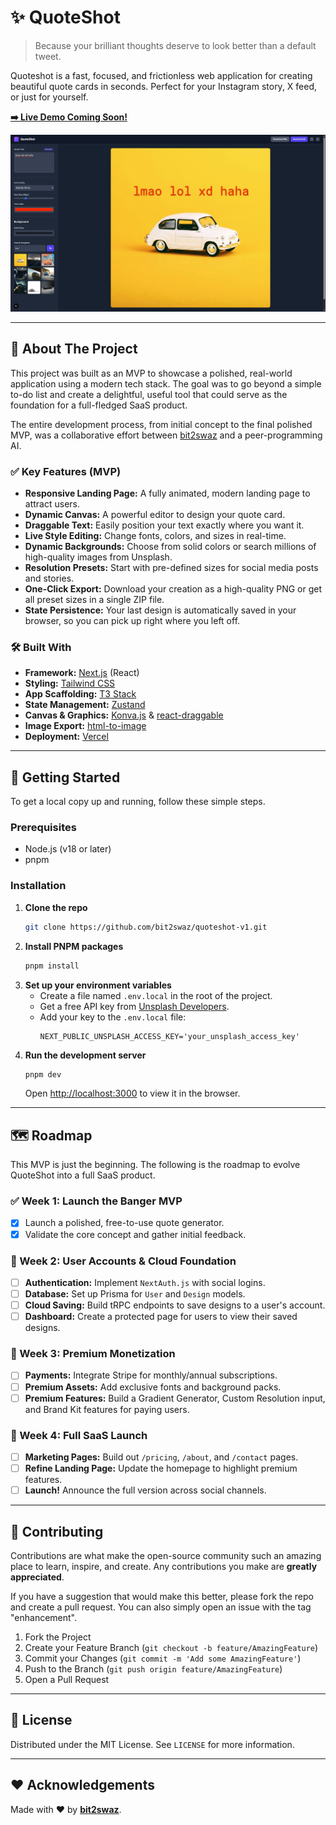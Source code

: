 # ✨ QuoteShot

> Because your brilliant thoughts deserve to look better than a default tweet.

Quoteshot is a fast, focused, and frictionless web application for creating beautiful quote cards in seconds. Perfect for your Instagram story, X feed, or just for yourself.

**[➡️ Live Demo Coming Soon\!](https://quoteshot.vercel.app)**

_![demo](public/demo.jpeg)_

---

## 🎯 About The Project

This project was built as an MVP to showcase a polished, real-world application using a modern tech stack. The goal was to go beyond a simple to-do list and create a delightful, useful tool that could serve as the foundation for a full-fledged SaaS product.

The entire development process, from initial concept to the final polished MVP, was a collaborative effort between [bit2swaz](https://github.com/bit2swaz) and a peer-programming AI.

### ✅ Key Features (MVP)

- **Responsive Landing Page:** A fully animated, modern landing page to attract users.
- **Dynamic Canvas:** A powerful editor to design your quote card.
- **Draggable Text:** Easily position your text exactly where you want it.
- **Live Style Editing:** Change fonts, colors, and sizes in real-time.
- **Dynamic Backgrounds:** Choose from solid colors or search millions of high-quality images from Unsplash.
- **Resolution Presets:** Start with pre-defined sizes for social media posts and stories.
- **One-Click Export:** Download your creation as a high-quality PNG or get all preset sizes in a single ZIP file.
- **State Persistence:** Your last design is automatically saved in your browser, so you can pick up right where you left off.

### 🛠️ Built With

- **Framework:** [Next.js](https://nextjs.org/) (React)
- **Styling:** [Tailwind CSS](https://tailwindcss.com/)
- **App Scaffolding:** [T3 Stack](https://create.t3.gg/)
- **State Management:** [Zustand](https://github.com/pmndrs/zustand)
- **Canvas & Graphics:** [Konva.js](https://konvajs.org/) & [react-draggable](https://github.com/react-grid-layout/react-draggable)
- **Image Export:** [html-to-image](https://github.com/bubkoo/html-to-image)
- **Deployment:** [Vercel](https://vercel.com/)

---

## 🚀 Getting Started

To get a local copy up and running, follow these simple steps.

### Prerequisites

- Node.js (v18 or later)
- pnpm

### Installation

1.  **Clone the repo**
    ```sh
    git clone https://github.com/bit2swaz/quoteshot-v1.git
    ```
2.  **Install PNPM packages**
    ```sh
    pnpm install
    ```
3.  **Set up your environment variables**
    - Create a file named `.env.local` in the root of the project.
    - Get a free API key from [Unsplash Developers](https://unsplash.com/developers).
    - Add your key to the `.env.local` file:
      ```
      NEXT_PUBLIC_UNSPLASH_ACCESS_KEY='your_unsplash_access_key'
      ```
4.  **Run the development server**
    ```sh
    pnpm dev
    ```
    Open [http://localhost:3000](http://localhost:3000) to view it in the browser.

---

## 🗺️ Roadmap

This MVP is just the beginning. The following is the roadmap to evolve QuoteShot into a full SaaS product.

### ✅ Week 1: Launch the Banger MVP

- [x] Launch a polished, free-to-use quote generator.
- [x] Validate the core concept and gather initial feedback.

### 🔲 Week 2: User Accounts & Cloud Foundation

- [ ] **Authentication:** Implement `NextAuth.js` with social logins.
- [ ] **Database:** Set up Prisma for `User` and `Design` models.
- [ ] **Cloud Saving:** Build tRPC endpoints to save designs to a user's account.
- [ ] **Dashboard:** Create a protected page for users to view their saved designs.

### 🔲 Week 3: Premium Monetization

- [ ] **Payments:** Integrate Stripe for monthly/annual subscriptions.
- [ ] **Premium Assets:** Add exclusive fonts and background packs.
- [ ] **Premium Features:** Build a Gradient Generator, Custom Resolution input, and Brand Kit features for paying users.

### 🔲 Week 4: Full SaaS Launch

- [ ] **Marketing Pages:** Build out `/pricing`, `/about`, and `/contact` pages.
- [ ] **Refine Landing Page:** Update the homepage to highlight premium features.
- [ ] **Launch\!** Announce the full version across social channels.

---

## 🤝 Contributing

Contributions are what make the open-source community such an amazing place to learn, inspire, and create. Any contributions you make are **greatly appreciated**.

If you have a suggestion that would make this better, please fork the repo and create a pull request. You can also simply open an issue with the tag "enhancement".

1.  Fork the Project
2.  Create your Feature Branch (`git checkout -b feature/AmazingFeature`)
3.  Commit your Changes (`git commit -m 'Add some AmazingFeature'`)
4.  Push to the Branch (`git push origin feature/AmazingFeature`)
5.  Open a Pull Request

---

## 📄 License

Distributed under the MIT License. See `LICENSE` for more information.

---

## ♥️ Acknowledgements

Made with ❤️ by [**bit2swaz**](https://github.com/bit2swaz).
